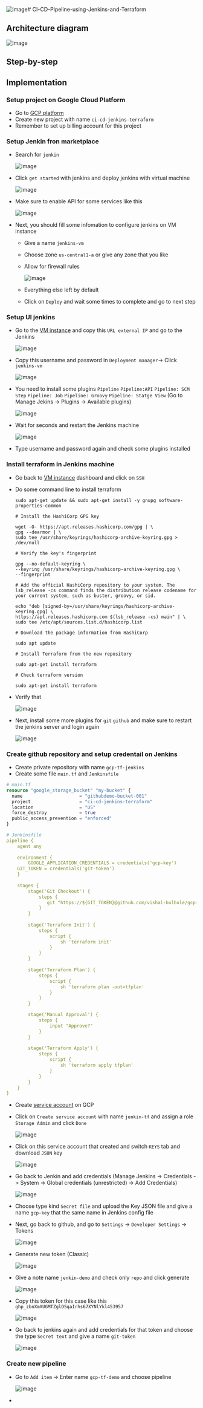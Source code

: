 ![image](https://github.com/hieunguyen0202/CI-CD-Pipeline-using-Jenkins-and-Terraform/assets/98166568/6d3dda42-18b5-490a-8f09-eaa81669ebfc)# CI-CD-Pipeline-using-Jenkins-and-Terraform
## Architecture diagram 

![image](https://github.com/hieunguyen0202/CI-CD-Pipeline-using-Jenkins-and-Terraform/assets/98166568/27c0e4ea-d731-4d1f-9768-f2d0ca3daae7)

## Step-by-step 

## Implementation
### Setup project on Google Cloud Platform
- Go to [GCP platform](https://console.cloud.google.com/welcome?hl=vi&project=festive-flame-414810)
- Create new project with name `ci-cd-jenkins-terraform`
- Remember to set up billing account for this project

### Setup Jenkin fron marketplace
- Search for `jenkin`

  ![image](https://github.com/hieunguyen0202/CI-CD-Pipeline-using-Jenkins-and-Terraform/assets/98166568/fc111635-de04-4975-bf0c-043bf5ed821c)

- Click `get started` with jenkins and deploy jenkins with virtual machine

  ![image](https://github.com/hieunguyen0202/CI-CD-Pipeline-using-Jenkins-and-Terraform/assets/98166568/46f268ce-ebd3-4c3c-b2e7-5c085d79a77f)

- Make sure to enable API for some services like this

  ![image](https://github.com/hieunguyen0202/CI-CD-Pipeline-using-Jenkins-and-Terraform/assets/98166568/7ba0e0d9-da26-4c6d-bff4-c6f1b4f2b57f)

- Next, you should fill some infomation to configure jenkins on VM instance
  - Give a name `jenkins-vm`
  - Choose zone `us-central1-a` or give any zone that you like
  - Allow for firewall rules

    ![image](https://github.com/hieunguyen0202/CI-CD-Pipeline-using-Jenkins-and-Terraform/assets/98166568/d77407c7-2484-46fa-b2d6-e2590ff982dd)

  - Everything else left by default
  - Click on `Deploy` and wait some times to complete and go to next step

### Setup UI jenkins
- Go to the [VM instance](https://console.cloud.google.com/compute/instances?hl=vi&project=ci-cd-jenkins-terraform) and copy this `URL external IP` and go to the Jenkins

  ![image](https://github.com/hieunguyen0202/CI-CD-Pipeline-using-Jenkins-and-Terraform/assets/98166568/df08b582-ee4c-4704-942d-4c590e2fb7bc)

- Copy this username and password in `Deployment manager`-> Click `jenkins-vm`

  ![image](https://github.com/hieunguyen0202/CI-CD-Pipeline-using-Jenkins-and-Terraform/assets/98166568/8cf52e57-3b28-4b85-ad9c-a8b8aa3171ff)

- You need to install some plugins `Pipeline` `Pipeline:API` `Pipeline: SCM Step` `Pipeline: Job` `Pipeline: Groovy` `Pipeline: Statge View` (Go to Manage Jekins -> Plugins -> Available plugins)

  ![image](https://github.com/hieunguyen0202/CI-CD-Pipeline-using-Jenkins-and-Terraform/assets/98166568/1f49a9a4-7e1e-4962-b9aa-1059141f0aad)

- Wait for seconds and restart the Jenkins machine

  ![image](https://github.com/hieunguyen0202/CI-CD-Pipeline-using-Jenkins-and-Terraform/assets/98166568/cbaf0872-b791-4e2b-ba7e-b7d989129a0f)

- Type username and password again and check some plugins installed

### Install terraform in Jenkins machine
- Go back to [VM instance](https://console.cloud.google.com/compute/instances?hl=vi&project=ci-cd-jenkins-terraform) dashboard and click on `SSH`
- Do some command line to install terraform

  ```
  sudo apt-get update && sudo apt-get install -y gnupg software-properties-common

  # Install the HashiCorp GPG key

  wget -O- https://apt.releases.hashicorp.com/gpg | \
  gpg --dearmor | \
  sudo tee /usr/share/keyrings/hashicorp-archive-keyring.gpg > /dev/null

  # Verify the key's fingerprint

  gpg --no-default-keyring \
  --keyring /usr/share/keyrings/hashicorp-archive-keyring.gpg \
  --fingerprint

  # Add the official HashiCorp repository to your system. The lsb_release -cs command finds the distribution release codename for your current system, such as buster, groovy, or sid.

  echo "deb [signed-by=/usr/share/keyrings/hashicorp-archive-keyring.gpg] \
  https://apt.releases.hashicorp.com $(lsb_release -cs) main" | \
  sudo tee /etc/apt/sources.list.d/hashicorp.list

  # Download the package information from HashiCorp
  
  sudo apt update

  # Install Terraform from the new repository

  sudo apt-get install terraform

  # Check terraform version

  sudo apt-get install terraform

  ```

- Verify that

  ![image](https://github.com/hieunguyen0202/CI-CD-Pipeline-using-Jenkins-and-Terraform/assets/98166568/28cf697e-2aa7-47a8-8db9-0a450aa46d1d)

- Next, install some more plugins for `git` `github` and make sure to restart the jenkins server and login again

  ![image](https://github.com/hieunguyen0202/CI-CD-Pipeline-using-Jenkins-and-Terraform/assets/98166568/264c1413-3587-460b-a191-a760aff1a923)

### Create github repository and setup credentail on Jenkins
- Create private repository with name `gcp-tf-jenkins`
- Create some file `main.tf` and `Jenkinsfile`

```tf
# main.tf
resource "google_storage_bucket" "my-bucket" {
  name                     = "githubdemo-bucket-001"
  project                  = "ci-cd-jenkins-terraform"
  location                 = "US"
  force_destroy            = true
  public_access_prevention = "enforced"
}
```

```yaml
# Jenkinsfile
pipeline {
    agent any
	
    environment {
        GOOGLE_APPLICATION_CREDENTIALS = credentials('gcp-key')
	GIT_TOKEN = credentials('git-token')
    }
	
    stages {
        stage('Git Checkout') {
            steps {
               git "https://${GIT_TOKEN}@github.com/vishal-bulbule/gcp-tf-jenkin.git"
            }
        }
        
        stage('Terraform Init') {
            steps {
                script {
                    sh 'terraform init'
                }
            }
        }
        
        stage('Terraform Plan') {
            steps {
                script {
                    sh 'terraform plan -out=tfplan'
                }
            }
        }

	    stage('Manual Approval') {
            steps {
                input "Approve?"
            }
        }
	    
        stage('Terraform Apply') {
            steps {
                script {
                    sh 'terraform apply tfplan'
                }
            }
        }
    }
}
```

- Create [service account](https://console.cloud.google.com/iam-admin/serviceaccounts?hl=vi&project=ci-cd-jenkins-terraform) on GCP 
- Click on `Create service account` with name `jenkin-tf` and assign a role `Storage Admin` and click `Done`

  ![image](https://github.com/hieunguyen0202/CI-CD-Pipeline-using-Jenkins-and-Terraform/assets/98166568/7174b28a-a012-49f0-b06e-6c1d9198b28d)

- Click on this service account that created and switch `KEYS` tab and download `JSON` key

  ![image](https://github.com/hieunguyen0202/CI-CD-Pipeline-using-Jenkins-and-Terraform/assets/98166568/d8d8a0c3-78e6-459f-9c65-95c54b545bba)

- Go back to Jenkin and add credentials (Manage Jenkins -> Credentials -> System -> Global credentials (unrestricted) -> Add Credentials)

  ![image](https://github.com/hieunguyen0202/CI-CD-Pipeline-using-Jenkins-and-Terraform/assets/98166568/8772605e-4090-45ed-8926-3d85889521c4)

- Choose type kind `Secret file` and upload the Key JSON file and give a name `gcp-key` that the same name in Jenkins config file

- Next, go back to github, and go to `Settings` -> `Developer Settings` -> Tokens

  ![image](https://github.com/hieunguyen0202/CI-CD-Pipeline-using-Jenkins-and-Terraform/assets/98166568/98f13b8c-ba46-477f-a098-ecffe07fd7b6)

- Generate new token (Classic)

  ![image](https://github.com/hieunguyen0202/CI-CD-Pipeline-using-Jenkins-and-Terraform/assets/98166568/42262698-a501-40ad-986f-baa570275a49)

- Give a note name `jenkin-demo` and check only `repo` and click generate

  ![image](https://github.com/hieunguyen0202/CI-CD-Pipeline-using-Jenkins-and-Terraform/assets/98166568/338c0024-e753-42bd-afd9-7cabcef0f1d6)

- Copy this token for this case like this `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`

  ![image](https://github.com/hieunguyen0202/CI-CD-Pipeline-using-Jenkins-and-Terraform/assets/98166568/d32d27f1-bb97-431f-ae0a-4869f1a2ea75)

- Go back to jenkins again and add credentials for that token and choose the type `Secret text` and give a name `git-token`

  ![image](https://github.com/hieunguyen0202/CI-CD-Pipeline-using-Jenkins-and-Terraform/assets/98166568/5b7fab75-b22b-4a06-8126-9782c665119b)

### Create new pipeline
- Go to `Add item` -> Enter name `gcp-tf-demo` and choose pipeline

  ![image](https://github.com/hieunguyen0202/CI-CD-Pipeline-using-Jenkins-and-Terraform/assets/98166568/a93b2002-aed7-4354-9ffd-fd7ccf77f96a)

- 

  

  




  

  

  

  

  


  
  
  




  

  

  

  

  
 
  


  
